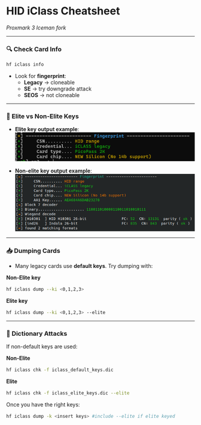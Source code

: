 # HID iClass Cheatsheet
*Proxmark 3 Iceman fork*

---


### 🔍 Check Card Info
```bash
hf iclass info
```
- Look for **fingerprint**:
  - **Legacy** → cloneable  
  - **SE** → try downgrade attack  
  - **SEOS** → not cloneable  

---

### 🔑 Elite vs Non-Elite Keys
- **Elite key output example**:  
  ![Elite iCLASS](./images/eliteiclass.png)

- **Non-elite key output example**:  
  ![Non-Elite iCLASS](./images/noneliteiclass.png)

---

### 📥 Dumping Cards
- Many legacy cards use **default keys**. Try dumping with:

**Non-Elite key**
```bash
hf iclass dump --ki <0,1,2,3>
```

**Elite key**
```bash
hf iclass dump --ki <0,1,2,3> --elite
```

---

### 📂 Dictionary Attacks
If non-default keys are used:

**Non-Elite**
```bash
hf iclass chk -f iclass_default_keys.dic
```

**Elite**
```bash
hf iclass chk -f iclass_elite_keys.dic --elite
```

Once you have the right keys:
```bash
hf iclass dump -k <insert keys> #include --elite if elite keyed
```